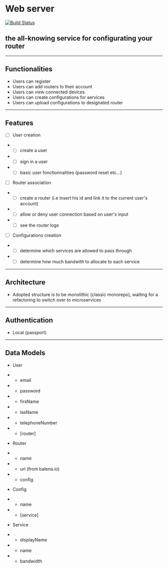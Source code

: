 # Web server

[![Build Status](https://travis-ci.com/vivitek/backend.svg?branch=master)](https://travis-ci.com/vivitek/backend)


## the all-knowing service for configurating your router

---

## Functionalities
 - Users can register
 - Users can add routers to their account
 - Users can view connected devices
 - Users can create configurations for services
 - Users can upload configurations to designated router

---

## Features

- [ ] User creation
- - [ ] create a user
- - [ ] sign in a user
- - [ ] basic user fonctionnalities (password reset etc...)
- [ ] Router association
- - [ ] create a router (i.e insert his id and link it to the current user's account)
- - [ ] allow or deny user connection based on user's input
- - [ ] see the router logs
- [ ] Configurations creation
- - [ ] determine which services are allowed to pass through
- - [ ] determine how much bandwith to allocate to each service

---

## Architecture

- Adopted structure is to be monolithic (classic monorepo), waiting for a refactoring to switch over to microservices

---

## Authentication

- Local (passport)

---

## Data Models

- User
- - email
- - password
- - firsName
- - lasName
- - telephoneNumber
- - [router]

- Router
- - name
- - url (from balena.io)
- - config

- Config
- - name
- - [service]

- Service
- - displayName
- - name
- - bandwidth
